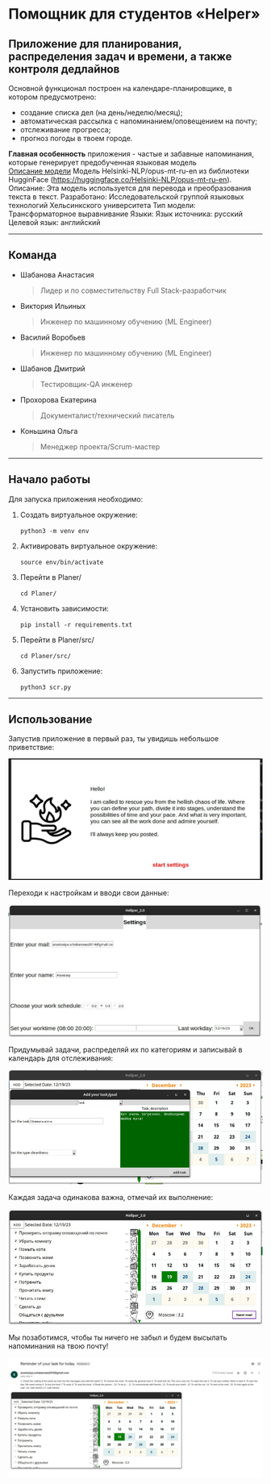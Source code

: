 # Помощник для студентов «Helper»

Приложение для планирования, распределения задач и времени, а также контроля дедлайнов
---
Основной функционал построен на календаре-планировщике, в котором предусмотрено:
- создание списка дел (на день/неделю/месяц);
- автоматическая рассылка с напоминанием/оповещением на почту;
- отслеживание прогресса;
- прогноз погоды в твоем городе.

**Главная особенность** приложения - частые и забавные напоминания, которые генерирует предобученная языковая модель\
[Описание модели]([https://huggingface.co/Helsinki-NLP/opus-mt-ru-en]) 
Модель Helsinki-NLP/opus-mt-ru-en из библиотеки HugginFace (https://huggingface.co/Helsinki-NLP/opus-mt-ru-en).
Описание:
Эта модель используется для перевода и преобразования текста в текст.
Разработано: Исследовательской группой языковых технологий Хельсинкского университета
Тип модели: Трансформаторное выравнивание
Языки:
Язык источника: русский
Целевой язык: английский


---
## Команда

 * Шабанова Анастасия
   
   >Лидер и по совместительству Full Stack-разработчик
 * Виктория Ильиных
   
   >Инженер по машинному обучению (ML Engineer)
 * Василий Воробьев
   
   >Инженер по машинному обучению (ML Engineer)
 * Шабанов Дмитрий
   
   >Тестировщик-QA инженер
 * Прохорова Екатерина
   
   >Документалист/технический писатель
 * Коньшина Ольга
   
   >Менеджер проекта/Scrum-мастер
---
## Начало работы

  Для запуска приложения необходимо:

1. Создать виртуальное окружение:

    `python3 -m venv env`

2. Активировать виртуальное окружение:

    `source env/bin/activate`

3. Перейти в Planer/
   
    `cd Planer/`

4. Установить зависимости:

    `pip install -r requirements.txt`
   
5. Перейти в Planer/src/
 
   `cd Planer/src/`
   
8. Запустить приложение:

    `python3 scr.py`

---
## Использование

Запустив приложение в первый раз, ты увидишь небольшое приветствие:

![Стартовое окно](https://github.com/SonicX-svg/Planer/blob/main/sreenshots/Start_screen.jpg)

Переходи к настройкам и вводи свои данные:

![Настройки](https://github.com/SonicX-svg/Planer/blob/main/sreenshots/Settings_screen.jpg)

Придумывай задачи, распределяй их по категориям и записывай в календарь для отслеживания:

![Заведение задачки](https://github.com/SonicX-svg/Planer/blob/main/sreenshots/Add_task_screen.jpg)

Каждая задача одинакова важна, отмечай их выполнение:

![Задачи на день](https://github.com/SonicX-svg/Planer/blob/main/sreenshots/Tasks_screen.jpg)

Мы позаботимся, чтобы ты ничего не забыл и будем высылать напоминания на твою почту!

![Напоминание](https://github.com/SonicX-svg/Planer/blob/main/sreenshots/Reminder_screen.jpg)

